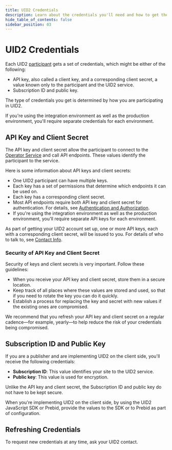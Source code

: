 ```yaml
---
title: UID2 Credentials
description: Learn about the credentials you'll need and how to get them.
hide_table_of_contents: false
sidebar_position: 03
---
```


# UID2 Credentials

Each UID2 <a href="/docs/intro#participants">participant</a> gets a set of credentials, which might be either of the following:

- API key, also called a client key, and a corresponding client secret, a value known only to the participant and the UID2 service.
- Subscription ID and public key.

The type of credentials you get is determined by how you are participating in UID2.

If you're using the integration environment as well as the production environment, you'll require separate credentials for each environment.

<!-- It includes:

* [API Key and Client Secret](#api-key-and-client-secret)
  * [Security of API Key and Client Secret](#security-of-api-key-and-client-secret)
* [Subscription ID and Public Key](#subscription-id-and-public-key)
* [Refreshing Credentials](#refreshing-credentials)
 -->

## API Key and Client Secret

The API key and client secret allow the participant to connect to the [Operator Service](../ref-info/glossary-uid.md#gl-operator-service) and call API endpoints. These values identify the participant to the service.

Here is some information about API keys and client secrets:
- One UID2 participant can have multiple keys.
- Each key has a set of permissions that determine which endpoints it can be used on.
- Each key has a corresponding client secret.
- Most API endpoints require both API key and client secret for authentication. For details, see [Authentication and Authorization](gs-auth.md).
- If you're using the integration environment as well as the production environment, you'll require separate API keys for each environment.

As part of getting your UID2 account set up, one or more API keys, each with a corresponding client secret, will be issued to you. For details of who to talk to, see [Contact Info](gs-account-setup.md#contact-info).

### Security of API Key and Client Secret

Security of keys and client secrets is very important. Follow these guidelines:

- When you receive your API key and client secret, store them in a secure location.
- Keep track of all places where these values are stored and used, so that if you need to rotate the key you can do it quickly.
- Establish a process for replacing the key and secret with new values if the existing ones are compromised.

We recommend that you refresh your API key and client secret on a regular cadence&#8212;for example, yearly&#8212;to help reduce the risk of your credentials being compromised.

## Subscription ID and Public Key

If you are a publisher and are implementing UID2 on the client side, you'll receive the following credentials:
- **Subscription ID**: This value identifies your site to the UID2 service.
- **Public key**: This value is used for encryption.

Unlike the API key and client secret, the Subscription ID and public key do not have to be kept secure.

When you're implementing UID2 on the client side, by using the UID2 JavaScript SDK or Prebid, provide the values to the SDK or to Prebid as part of configuration.

## Refreshing Credentials

To request new credentials at any time, ask your UID2 contact.
